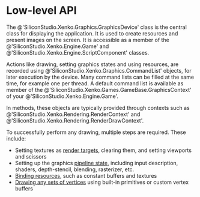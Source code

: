 # Low-level API

The @'SiliconStudio.Xenko.Graphics.GraphicsDevice' class is the central class for displaying the application. It is used to create resources and present images on the screen.
It is accessible as a member of the @'SiliconStudio.Xenko.Engine.Game' and @'SiliconStudio.Xenko.Engine.ScriptComponent' classes.

Actions like drawing, setting graphics states and using resources, are recorded using @'SiliconStudio.Xenko.Graphics.CommandList' objects, for later execution by the device.
Many command lists can be filled at the same time, for example one per thread. A default command list is available as member of the @'SiliconStudio.Xenko.Games.GameBase.GraphicsContext' of your @'SiliconStudio.Xenko.Engine.Game'.

In methods, these objects are typically provided through contexts such as @'SiliconStudio.Xenko.Rendering.RenderContext' and @'SiliconStudio.Xenko.Rendering.RenderDrawContext'.

To successfully perform any drawing, multiple steps are required. These include:

- Setting textures as [render targets](textures-and-render-textures.md), clearing them, and setting viewports and scissors
- Setting up the graphics [pipeline state](pipeline-state.md), including input description, shaders, depth-stencil, blending, rasterizer, etc.
- [Binding resources](resources.md), such as constant buffers and textures
- [Drawing any sets of vertices](draw-vertices.md) using built-in primitives or custom vertex buffers

